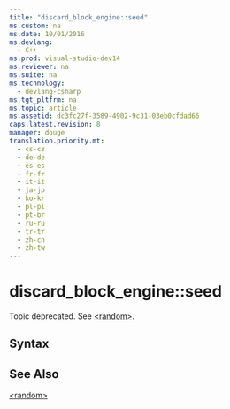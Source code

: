 ```yaml
---
title: "discard_block_engine::seed"
ms.custom: na
ms.date: 10/01/2016
ms.devlang: 
  - C++
ms.prod: visual-studio-dev14
ms.reviewer: na
ms.suite: na
ms.technology: 
  - devlang-csharp
ms.tgt_pltfrm: na
ms.topic: article
ms.assetid: dc3fc27f-3589-4902-9c31-03eb0cfdad66
caps.latest.revision: 8
manager: douge
translation.priority.mt: 
  - cs-cz
  - de-de
  - es-es
  - fr-fr
  - it-it
  - ja-jp
  - ko-kr
  - pl-pl
  - pt-br
  - ru-ru
  - tr-tr
  - zh-cn
  - zh-tw
---
```

# discard_block_engine::seed
Topic deprecated. See [<random\>](../Topic/%3Crandom%3E.md).  
  
## Syntax  
  
## See Also  
 [<random\>](../Topic/%3Crandom%3E.md)